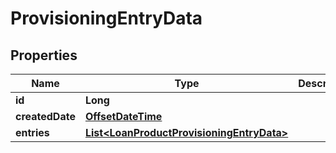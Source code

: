 

# ProvisioningEntryData

## Properties

Name | Type | Description | Notes
------------ | ------------- | ------------- | -------------
**id** | **Long** |  |  [optional]
**createdDate** | [**OffsetDateTime**](OffsetDateTime.md) |  |  [optional]
**entries** | [**List&lt;LoanProductProvisioningEntryData&gt;**](LoanProductProvisioningEntryData.md) |  |  [optional]



